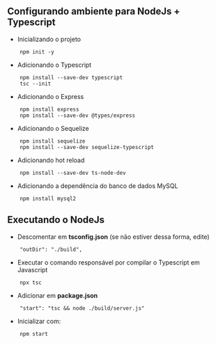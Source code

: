 ## Configurando ambiente para NodeJs + Typescript

- Inicializando o projeto
```
    npm init -y
```

- Adicionando o Typescript
```
    npm install --save-dev typescript
    tsc --init
```

- Adicionando o Express
```
    npm install express
    npm install --save-dev @types/express
```

- Adicionando o Sequelize
```
    npm install sequelize
    npm install --save-dev sequelize-typescript
```

- Adicionando hot reload
```
    npm install --save-dev ts-node-dev
```

- Adicionando a dependência do banco de dados MySQL
```
    npm install mysql2
```

## Executando o NodeJs

- Descomentar em **tsconfig.json** (se não estiver dessa forma, edite)
```
    "outDir": "./build",
```

- Executar o comando responsável por compilar o Typescript em Javascript
```
    npx tsc
```

- Adicionar em **package.json**
```
    "start": "tsc && node ./build/server.js"
```

- Inicializar com:
```
    npm start
```